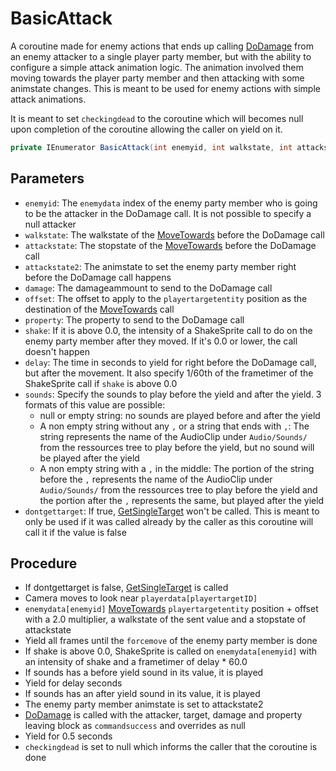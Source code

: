 # BasicAttack
A coroutine made for enemy actions that ends up calling [DoDamage](DoDamage.md) from an enemy attacker to a single player party member, but with the ability to configure a simple attack animation logic. The animation involved them moving towards the player party member and then attacking with some animstate changes. This is meant to be used for enemy actions with simple attack animations.

It is meant to set `checkingdead` to the coroutine which will becomes null upon completion of the coroutine allowing the caller on yield on it.

```cs
private IEnumerator BasicAttack(int enemyid, int walkstate, int attackstate, int attackstate2, int damage, Vector3 offset, AttackProperty? property, float shake, float delay, string sounds, bool dontgettarget)
```

## Parameters

- `enemyid`: The `enemydata` index of the enemy party member who is going to be the attacker in the DoDamage call. It is not possible to specify a null attacker
- `walkstate`: The walkstate of the [MoveTowards](../../Entities/EntityControl/EntityControl%20Methods.md#movetowards) before the DoDamage call
- `attackstate`: The stopstate of the [MoveTowards](../../Entities/EntityControl/EntityControl%20Methods.md#movetowards) before the DoDamage call
- `attackstate2`: The animstate to set the enemy party member right before the DoDamage call happens
- `damage`: The damageammount to send to the DoDamage call
- `offset`: The offset to apply to the `playertargetentity` position as the destination of the [MoveTowards](../../Entities/EntityControl/EntityControl%20Methods.md#movetowards) call
- `property`: The property to send to the DoDamage call
- `shake`: If it is above 0.0, the intensity of a ShakeSprite call to do on the enemy party member after they moved. If it's 0.0 or lower, the call doesn't happen
- `delay`: The time in seconds to yield for right before the DoDamage call, but after the movement. It also specify 1/60th of the frametimer of the ShakeSprite call if `shake` is above 0.0
- `sounds`: Specify the sounds to play before the yield and after the yield. 3 formats of this value are possible:
    - null or empty string: no sounds are played before and after the yield
    - A non empty string without any `,` or a string that ends with `,`: The string represents the name of the AudioClip under `Audio/Sounds/` from the ressources tree to play before the yield, but no sound will be played after the yield
    - A non empty string with a `,` in the middle: The portion of the string before the `,` represents the name of the AudioClip under `Audio/Sounds/` from the ressources tree to play before the yield and the portion after the `,` represents the same, but played after the yield 
- `dontgettarget`: If true, [GetSingleTarget](../Actors%20states/Targetting/GetRandomAvaliablePlayer.md#getsingletarget) won't be called. This is meant to only be used if it was called already by the caller as this coroutine will call it if the value is false

## Procedure

- If dontgettarget is false, [GetSingleTarget](../Actors%20states/Targetting/GetRandomAvaliablePlayer.md#getsingletarget) is called
- Camera moves to look near `playerdata[playertargetID]`
- `enemydata[enemyid]` [MoveTowards](../../Entities/EntityControl/EntityControl%20Methods.md#movetowards) `playertargetentity` position + offset with a 2.0 multiplier, a walkstate of the sent value and a stopstate of attackstate
- Yield all frames until the `forcemove` of the enemy party member is done
- If shake is above 0.0, ShakeSprite is called on `enemydata[enemyid]` with an intensity of shake and a frametimer of delay * 60.0
- If sounds has a before yield sound in its value, it is played
- Yield for delay seconds
- If sounds has an after yield sound in its value, it is played
- The enemy party member animstate is set to attackstate2
- [DoDamage](DoDamage.md) is called with the attacker, target, damage and property leaving block as `commandsuccess` and overrides as null
- Yield for 0.5 seconds
- `checkingdead` is set to null which informs the caller that the coroutine is done
